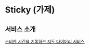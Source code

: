 # Sticky (가제)

## 서비스 소개

[소비한 시간을 기록하는 지도 다이어리 서비스](https://www.notion.so/davebaek/655f7de274ee4649802399098825cc16)

